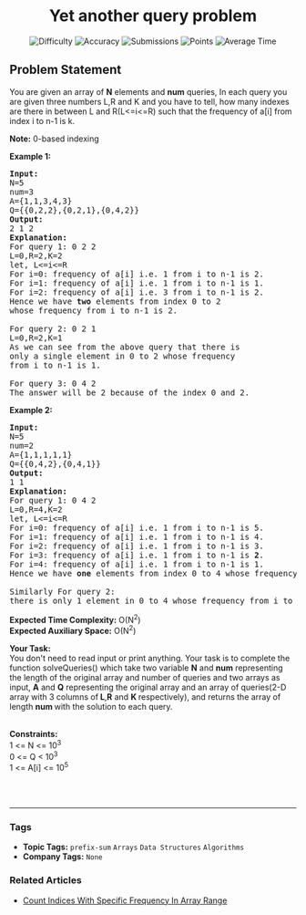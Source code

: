 <h1 align="center">Yet another query problem</h1>

<p align="center">
  <img alt="Difficulty" title="Difficulty" src="https://custom-icon-badges.demolab.com/badge/Difficulty: Medium-1F222E?style=for-the-badge&logoColor=white&logo=fire"/>
  <img alt="Accuracy" title="Accuracy" src="https://custom-icon-badges.demolab.com/badge/Accuracy: 63.05%25-1F222E?style=for-the-badge&logoColor=white&logo=target"/>
  <img alt="Submissions" title="Submissions" src="https://custom-icon-badges.demolab.com/badge/Submissions: 18K+-1F222E?style=for-the-badge&logoColor=white&logo=repo"/>
  <img alt="Points" title="Points" src="https://custom-icon-badges.demolab.com/badge/Points: 4-1F222E?style=for-the-badge&logoColor=white&logo=award"/>
  <img alt="Average Time" title="Average Time" src="https://custom-icon-badges.demolab.com/badge/Average%20Time: N/A-1F222E?style=for-the-badge&logoColor=white&logo=clock"/>
</p>

## Problem Statement

You are given an array of <b>N</b> elements and <b>num</b> queries, In each query you are given three numbers L,R and K and you have to tell, how many indexes are there in between L and R(L<=i<=R) such that the frequency of a[i] from index i to n-1 is k.

<b>Note:</b> 0-based indexing

<b>Example 1:</b>

<pre><b>Input:</b>
N=5
num=3
A={1,1,3,4,3}
Q={{0,2,2},{0,2,1},{0,4,2}}
<b>Output:</b>
2 1 2
<b>Explanation:</b>
For query 1: 0 2 2
L=0,R=2,K=2
let, L<=i<=R
For i=0: frequency of a[i] i.e. 1 from i to n-1 is 2.
For i=1: frequency of a[i] i.e. 1 from i to n-1 is 1.
For i=2: frequency of a[i] i.e. 3 from i to n-1 is 2.
Hence we have <b>two</b> elements from index 0 to 2 
whose frequency from i to n-1 is 2.

For query 2: 0 2 1
L=0,R=2,K=1
As we can see from the above query that there is 
only a single element in 0 to 2 whose frequency 
from i to n-1 is 1.

For query 3: 0 4 2
The answer will be 2 because of the index 0 and 2.</pre>

<b>Example 2:</b>

<pre><b>Input:</b>
N=5
num=2
A={1,1,1,1,1}
Q={{0,4,2},{0,4,1}}
<b>Output:</b>
1 1 
<b>Explanation:</b> 
For query 1: 0 4 2 
L=0,R=4,K=2 
let, L<=i<=R 
For i=0: frequency of a[i] i.e. 1 from i to n-1 is 5. 
For i=1: frequency of a[i] i.e. 1 from i to n-1 is 4. 
For i=2: frequency of a[i] i.e. 1 from i to n-1 is 3.
For i=3: frequency of a[i] i.e. 1 from i to n-1 is <b>2</b>.
For i=4: frequency of a[i] i.e. 1 from i to n-1 is 1. 
Hence we have <b>one</b> elements from index 0 to 4 whose frequency from i to n-1 is 2. 

Similarly For query 2: 
there is only 1 element in 0 to 4 whose frequency from i to n-1 is 1.
</pre>

<b>Expected Time Complexity:</b> O(N<sup>2</sup>)<br>
<b>Expected Auxiliary Space:</b> O(N<sup>2</sup>)

<b>Your Task:</b><br>
You don't need to read input or print anything. Your task is to complete the function solveQueries() which take two variable <b>N</b> and <b>num</b> representing the length of the original array and number of queries and two arrays as input, <b>A</b> and <b>Q</b> representing the original array and an array of queries(2-D array with 3 columns of<b> L</b>,<b>R</b> and <b>K </b>respectively), and returns the array of length <b>num </b>with the solution to each query.<br>
 

<b>Constraints:</b><br>
1 <= N <= 10<sup>3</sup><br>
0 <= Q < 10<sup>3</sup><br>
1 <= A[i] <= 10<sup>5</sup>

<br>
<b> </b>


<hr>

### Tags
- **Topic Tags:** `prefix-sum` `Arrays` `Data Structures` `Algorithms`
- **Company Tags:** `None`

### Related Articles
- [Count Indices With Specific Frequency In Array Range](https://www.geeksforgeeks.org/count-indices-with-specific-frequency-in-array-range/)
